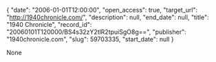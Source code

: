 {
  "date": "2006-01-01T12:00:00", 
  "open_access": true, 
  "target_url": "http://1940chronicle.com/", 
  "description": null, 
  "end_date": null, 
  "title": "1940 Chronicle", 
  "record_id": "20060101T120000/BS4s32zY2tlR2tpuiSgO8g==", 
  "publisher": "1940chronicle.com", 
  "slug": 59703335, 
  "start_date": null
}

None